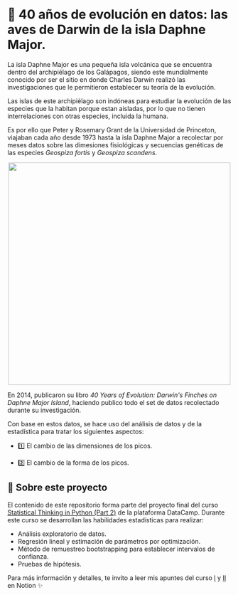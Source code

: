 # 🧬 40 años de evolución en datos: las aves de Darwin de la isla Daphne Major. 

La isla Daphne Major es una pequeña isla volcánica que se encuentra dentro del archipiélago de los Galápagos, siendo este mundialmente conocido por ser el sitio en donde Charles Darwin realizó las investigaciones que le permitieron establecer su teoría de la evolución. 

Las islas de este archipiélago son indóneas para estudiar la evolución de las especies que la habitan porque estan aisladas, por lo que no tienen interrelaciones con otras especies, incluida la humana. 

Es por ello que Peter y Rosemary Grant de la Universidad de Princeton, viajaban cada año desde 1973 hasta la isla Daphne Major a recolectar por meses datos sobre las dimesiones fisiológicas y secuencias genéticas de las especies *Geospiza fortis* y *Geospiza scandens*. 

<p align="center">
  <img width="500" src="https://www.notion.so/image/https%3A%2F%2Fs3-us-west-2.amazonaws.com%2Fsecure.notion-static.com%2F03dc9ea0-54f9-441e-b28c-f553dd23cf02%2FUntitled.png?table=block&id=c63d057e-9d83-4717-a574-44dfb0b4fde7&width=2130&userId=5d54f20c-b387-4e7e-b2a5-d88e235ada88&cache=v2">
</p>

En 2014, publicaron su libro *40 Years of Evolution: Darwin's Finches on Daphne Major Island*, haciendo publico todo el set de datos recolectado durante su investigación. 

Con base en estos datos, se hace uso del análisis de datos y de la estadística para tratar los siguientes aspectos:

- 1️⃣ El cambio de las dimensiones de los picos.

- 2️⃣ El cambio de la forma de los picos.

## 🌟 Sobre este proyecto

El contenido de este repositorio forma parte del proyecto final del curso [Statistical Thinking in Python (Part 2)](https://www.datacamp.com/courses/statistical-thinking-in-python-part-2) de la plataforma DataCamp. Durante este curso se desarrollan las habilidades estadísticas para realizar: 

- Análisis exploratorio de datos.
- Regresión lineal y estimación de parámetros por optimización.
- Método de remuestreo bootstrapping para establecer intervalos de confianza. 
- Pruebas de hipótesis.

Para más información y detalles, te invito a leer mis apuntes del curso [I](https://www.notion.so/mariajosemv/Statistical-Thinking-Part-1-c94cde6c3c9b4432bc114c125be20cf0) y [II](https://www.notion.so/mariajosemv/Statistical-Thinking-Part-2-78064b9928fb45ec9268894cb9d1e6bf) en Notion ✨
